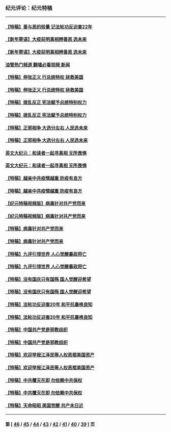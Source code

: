 ### 纪元评论：纪元特稿
---
#### [【特稿】善与恶的较量 记法轮功反迫害22年](../../pages/nsc424/n13086597.md?09080330) 
#### [【新年寄语】大疫前明真相辨善恶 选未来](../../pages/nsc424/n12660855.md?09080330) 
#### [【新年寄语】大疫前明真相辨善恶 选未来](../../pages/nsc424/n12660855.md?09080330) 
#### [油管热门频道 翻墙必看视频 新闻](ok?09080330)
#### [【特稿】伸张正义 行总统特权 拯救美国](../../pages/nsc424/n12616806.md?09080330) 
#### [【特稿】伸张正义 行总统特权 拯救美国](../../pages/nsc424/n12616806.md?09080330) 
#### [【特稿】拨乱反正 宪法赋予总统特别权力](../../pages/nsc424/n12598306.md?09080330) 
#### [【特稿】拨乱反正 宪法赋予总统特别权力](../../pages/nsc424/n12598306.md?09080330) 
#### [【特稿】正邪相争 大选分左右 人民选未来](../../pages/nsc424/n12545208.md?09080330) 
#### [【特稿】正邪相争 大选分左右 人民选未来](../../pages/nsc424/n12545208.md?09080330) 
#### [英文大纪元：和读者一起寻真相 无所畏惧](../../pages/nsc424/n12542027.md?09080330) 
#### [英文大纪元：和读者一起寻真相 无所畏惧](../../pages/nsc424/n12542027.md?09080330) 
#### [【特稿】越亲中共疫情越重 防疫有良方](../../pages/nsc424/n12042989.md?09080330) 
#### [【特稿】越亲中共疫情越重 防疫有良方](../../pages/nsc424/n12042989.md?09080330) 
#### [【纪元特稿视频版】病毒针对共产党而来](../../pages/nsc424/n11977328.md?09080330) 
#### [【纪元特稿视频版】病毒针对共产党而来](../../pages/nsc424/n11977328.md?09080330) 
#### [【特稿】病毒针对共产党而来](../../pages/nsc424/n11928818.md?09080330) 
#### [【特稿】病毒针对共产党而来](../../pages/nsc424/n11928818.md?09080330) 
#### [【特稿】九评引领世界 人心觉醒暴政将亡](../../pages/nsc424/n11660496.md?09080330) 
#### [【特稿】九评引领世界 人心觉醒暴政将亡](../../pages/nsc424/n11660496.md?09080330) 
#### [【特稿】没有国庆只有国殇 国人觉醒迎希望](../../pages/nsc424/n11549354.md?09080330) 
#### [【特稿】没有国庆只有国殇 国人觉醒迎希望](../../pages/nsc424/n11549354.md?09080330) 
#### [【特稿】法轮功反迫害20年 和平抗暴唤良知](../../pages/nsc424/n11389135.md?09080330) 
#### [【特稿】法轮功反迫害20年 和平抗暴唤良知](../../pages/nsc424/n11389135.md?09080330) 
#### [【特稿】中国共产党是邪教组织](../../pages/nsc424/n11355551.md?09080330) 
#### [【特稿】中国共产党是邪教组织](../../pages/nsc424/n11355551.md?09080330) 
#### [【特稿】欢迎举报江泽民等人权恶棍美国资产](../../pages/nsc424/n11303040.md?09080330) 
#### [【特稿】欢迎举报江泽民等人权恶棍美国资产](../../pages/nsc424/n11303040.md?09080330) 
#### [【特稿】中共覆灭在即 勿依赖中共保权](../../pages/nsc424/n11278510.md?09080330) 
#### [【特稿】中共覆灭在即 勿依赖中共保权](../../pages/nsc424/n11278510.md?09080330) 
#### [【特稿】天命昭昭 美国觉醒 共产末日近](../../pages/nsc424/n11150259.md?09080330) 

---
#### 第 [ [46](./46.md?09080330) / [45](./45.md?09080330) / [44](./44.md?09080330) / [43](./43.md?09080330) / [42](./42.md?09080330) / [41](./41.md?09080330) / [40](./40.md?09080330) / [39](./39.md?09080330) ] 页
